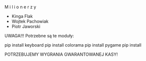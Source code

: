 M i l i o n e r z y
- Kinga Flak
- Wojtek Pachowiak
- Piotr Jaworski

UWAGA!!!
Potrzebne są te moduły:

pip install keyboard
pip install colorama
pip install pygame
pip install 

POTRZEBUJEMY WYGRANIA GWARANTOWANEJ KASY!

